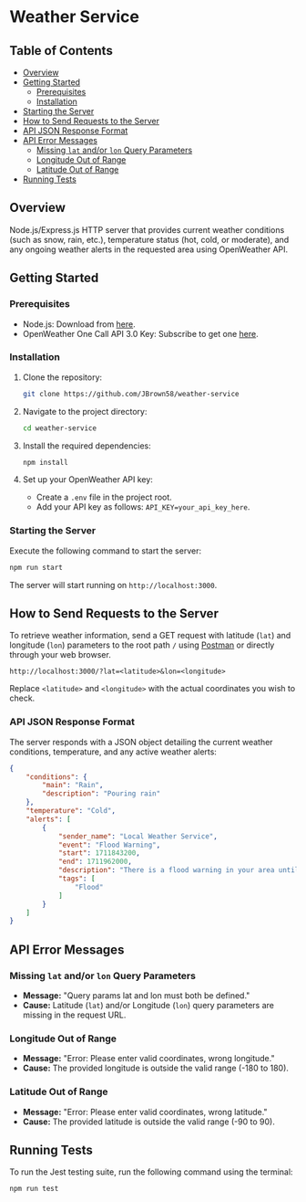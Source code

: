# Weather Service

## Table of Contents

- [Overview](#overview)
- [Getting Started](#getting-started)
  - [Prerequisites](#prerequisites)
  - [Installation](#installation)
- [Starting the Server](#starting-the-server)
- [How to Send Requests to the Server](#how-to-send-requests-to-the-server)
- [API JSON Response Format](#api-json-response-format)
- [API Error Messages](#api-error-messages)
  - [Missing `lat` and/or `lon` Query Parameters](#missing-lat-andor-lon-query-parameters)
  - [Longitude Out of Range](#longitude-out-of-range)
  - [Latitude Out of Range](#latitude-out-of-range)
- [Running Tests](#running-tests)

## Overview

Node.js/Express.js HTTP server that provides current weather conditions (such as snow, rain, etc.), temperature status (hot, cold, or moderate), and any ongoing weather alerts in the requested area using OpenWeather API.

## Getting Started

### Prerequisites

- Node.js: Download from [here](https://nodejs.org/en/download/).
- OpenWeather One Call API 3.0 Key: Subscribe to get one [here](https://openweathermap.org/api).

### Installation

1. Clone the repository:
   ```bash
   git clone https://github.com/JBrown58/weather-service
   ```

2. Navigate to the project directory:
   ```bash
   cd weather-service
   ```

3. Install the required dependencies:
   ```bash
   npm install
   ```

4. Set up your OpenWeather API key:
   - Create a `.env` file in the project root.
   - Add your API key as follows: `API_KEY=your_api_key_here`.

### Starting the Server

Execute the following command to start the server:
```bash
npm run start
```
The server will start running on `http://localhost:3000`.

## How to Send Requests to the Server

To retrieve weather information, send a GET request with latitude (`lat`) and longitude (`lon`) parameters to the root path `/` using [Postman](https://www.postman.com/) or directly through your web browser.

```plaintext
http://localhost:3000/?lat=<latitude>&lon=<longitude>
```
Replace `<latitude>` and `<longitude>` with the actual coordinates you wish to check.

### API JSON Response Format

The server responds with a JSON object detailing the current weather conditions, temperature, and any active weather alerts:

```json
{
    "conditions": {
        "main": "Rain",
        "description": "Pouring rain"
    },
    "temperature": "Cold",
    "alerts": [
        {
            "sender_name": "Local Weather Service",
            "event": "Flood Warning",
            "start": 1711843200,
            "end": 1711962000,
            "description": "There is a flood warning in your area until 6:00 PM.",
            "tags": [
                "Flood"
            ]
        }
    ]
}
```

## API Error Messages

### Missing `lat` and/or `lon` Query Parameters
- **Message:** "Query params lat and lon must both be defined."
- **Cause:** Latitude (`lat`) and/or Longitude (`lon`) query parameters are missing in the request URL.

### Longitude Out of Range
- **Message:** "Error: Please enter valid coordinates, wrong longitude."
- **Cause:** The provided longitude is outside the valid range (-180 to 180).

### Latitude Out of Range
- **Message:** "Error: Please enter valid coordinates, wrong latitude."
- **Cause:** The provided latitude is outside the valid range (-90 to 90).

## Running Tests

To run the Jest testing suite, run the following command using the terminal:
```bash
npm run test
```